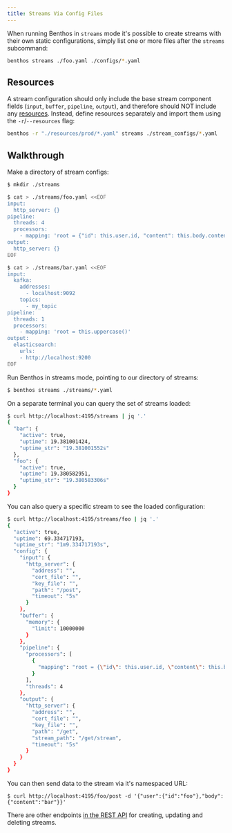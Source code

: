 ```yaml
---
title: Streams Via Config Files
---
```


When running Benthos in `streams` mode it's possible to create streams with their own static configurations, simply list one or more files after the `streams` subcommand:

```sh
benthos streams ./foo.yaml ./configs/*.yaml
```

## Resources

A stream configuration should only include the base stream component fields (`input`, `buffer`, `pipeline`, `output`), and therefore should NOT include any [resources][resources]. Instead, define resources separately and import them using the `-r`/`--resources` flag:

```sh
benthos -r "./resources/prod/*.yaml" streams ./stream_configs/*.yaml
```

## Walkthrough

Make a directory of stream configs:

``` bash
$ mkdir ./streams

$ cat > ./streams/foo.yaml <<EOF
input:
  http_server: {}
pipeline:
  threads: 4
  processors:
    - mapping: 'root = {"id": this.user.id, "content": this.body.content}'
output:
  http_server: {}
EOF

$ cat > ./streams/bar.yaml <<EOF
input:
  kafka:
    addresses:
      - localhost:9092
    topics:
      - my_topic
pipeline:
  threads: 1
  processors:
    - mapping: 'root = this.uppercase()'
output:
  elasticsearch:
    urls:
    - http://localhost:9200
EOF
```

Run Benthos in streams mode, pointing to our directory of streams:

``` bash
$ benthos streams ./streams/*.yaml
```

On a separate terminal you can query the set of streams loaded:

``` bash
$ curl http://localhost:4195/streams | jq '.'
{
  "bar": {
    "active": true,
    "uptime": 19.381001424,
    "uptime_str": "19.381001552s"
  },
  "foo": {
    "active": true,
    "uptime": 19.380582951,
    "uptime_str": "19.380583306s"
  }
}
```

You can also query a specific stream to see the loaded configuration:

``` bash
$ curl http://localhost:4195/streams/foo | jq '.'
{
  "active": true,
  "uptime": 69.334717193,
  "uptime_str": "1m9.334717193s",
  "config": {
    "input": {
      "http_server": {
        "address": "",
        "cert_file": "",
        "key_file": "",
        "path": "/post",
        "timeout": "5s"
      }
    },
    "buffer": {
      "memory": {
        "limit": 10000000
      }
    },
    "pipeline": {
      "processors": [
        {
          "mapping": "root = {\"id\": this.user.id, \"content\": this.body.content}",
        }
      ],
      "threads": 4
    },
    "output": {
      "http_server": {
        "address": "",
        "cert_file": "",
        "key_file": "",
        "path": "/get",
        "stream_path": "/get/stream",
        "timeout": "5s"
      }
    }
  }
}
```

You can then send data to the stream via it's namespaced URL:

```
$ curl http://localhost:4195/foo/post -d '{"user":{"id":"foo"},"body":{"content":"bar"}}'
```

There are other endpoints [in the REST API][rest-api] for creating, updating and deleting streams.

[rest-api]: /docs/guides/streams_mode/using_rest_api
[interpolation]: /docs/configuration/interpolation
[resources]: /docs/configuration/resources
